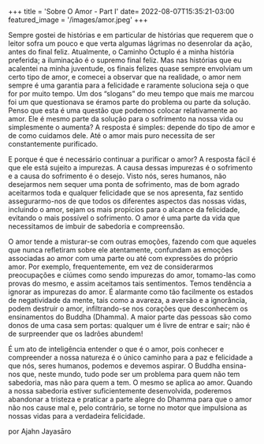 +++
title = 'Sobre O Amor - Part I'
date= 2022-08-07T15:35:21-03:00
featured_image = '/images/amor.jpeg'
+++
					
Sempre gostei de histórias e em particular de histórias que requerem que o leitor sofra um pouco e que verta algumas lágrimas no desenrolar da ação, antes do final feliz. Atualmente, o Caminho Óctuplo é a minha história preferida; a iluminação é o supremo final feliz. Mas nas histórias que eu acalentei na minha juventude, os finais felizes quase sempre envolviam um certo tipo de amor, e comecei a observar que na realidade, o amor nem sempre é uma garantia para a felicidade e raramente soluciona seja o que for por muito tempo. Um dos “slogans” do meu tempo que mais me marcou foi um que questionava se éramos parte do problema ou parte da solução. Penso que esta é uma questão que podemos colocar relativamente ao amor. Ele é mesmo parte da solução para o sofrimento na nossa vida ou simplesmente o aumenta? A resposta é simples: depende do tipo de amor e de como cuidamos dele. Até o amor mais puro necessita de ser constantemente purificado.

E porque é que é necessário continuar a purificar o amor? A resposta fácil é que ele está sujeito a impurezas. A causa dessas impurezas é o sofrimento e a causa do sofrimento é o desejo. Visto nós, seres humanos, não desejarmos nem sequer uma ponta de sofrimento, mas de bom agrado aceitarmos toda e qualquer felicidade que se nos apresenta, faz sentido assegurarmo-nos de que todos os diferentes aspectos das nossas vidas, incluindo o amor, sejam os mais propícios para o alcance da felicidade, evitando o mais possível o sofrimento. O amor é uma parte da vida que necessitamos de imbuir de sabedoria e compreensão.	

O amor tende a misturar-se com outras emoções, fazendo com que aqueles que nunca refletiram sobre ele atentamente, confundam as emoções associadas ao amor com uma parte ou até com expressões do próprio amor. Por exemplo, frequentemente, em vez de considerarmos preocupações e ciúmes como sendo impurezas do amor, tomamo-las como provas do mesmo, e assim aceitamos tais sentimentos. Temos tendência a ignorar as impurezas do amor. É alarmante como tão facilmente os estados de negatividade da mente, tais como a avareza, a aversão e a ignorância, podem destruir o amor, infiltrando-se nos corações que desconhecem os ensinamentos do Buddha (Dhamma). A maior parte das pessoas são como donos de uma casa sem portas: qualquer um é livre de entrar e sair; não é de surpreender que os ladrões abundem!

É um ato de inteligência entender o que é o amor, pois conhecer e compreender a nossa natureza é o único caminho para a paz e felicidade a que nós, seres humanos, podemos e devemos aspirar. O Buddha ensina-nos que, neste mundo, tudo pode ser um problema para quem não tem sabedoria, mas não para quem a tem. O mesmo se aplica ao amor. Quando a nossa sabedoria estiver suficientemente desenvolvida, poderemos abandonar a tristeza e praticar a parte alegre do Dhamma para que o amor não nos cause mal e, pelo contrário, se torne no motor que impulsiona as nossas vidas para a verdadeira felicidade. 

por Ajahn Jayasāro